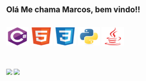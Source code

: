 ## Olá Me chama Marcos, bem vindo!!


<div style="display: inline_block"><br>
  <img align="center" alt="Csharp" height="50" width="60" src="https://raw.githubusercontent.com/devicons/devicon/master/icons/csharp/csharp-original.svg">
  <img align="center" alt="HTML" height="50" width="60" src="https://raw.githubusercontent.com/devicons/devicon/master/icons/html5/html5-original.svg">
  <img align="center" alt="CSS" height="50" width="60" src="https://raw.githubusercontent.com/devicons/devicon/master/icons/css3/css3-original.svg">
  <img align="center" alt="Python" height="50" width="60" src="https://raw.githubusercontent.com/devicons/devicon/master/icons/python/python-original.svg">
 <img align="center" alt="java" height="50" width="60" src="https://raw.githubusercontent.com/devicons/devicon/master/icons/java/java-plain.svg"/> 
</div>

##

<div> 
<br></br>
  <a href = "mailto:madugon53@gmail.com"><img src="https://img.shields.io/badge/-Gmail-%23333?style=for-the-badge&logo=gmail&logoColor=white" target="_blank"></a>
  <a href="https://www.linkedin.com/in/marcos-eduardo-gon%C3%A7alves-649703176/" target="_blank"><img src="https://img.shields.io/badge/-LinkedIn-%230077B5?style=for-the-    badge&logo=linkedin&logoColor=white" target="_blank"></a> 
</div>
 
